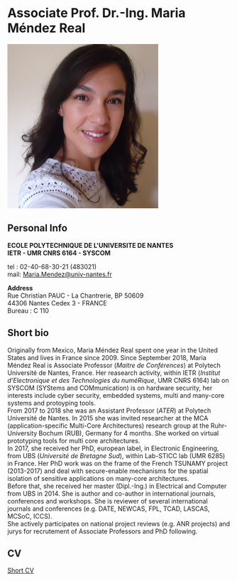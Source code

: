 Associate Prof. Dr.-Ing. Maria Méndez Real
============

<img src="/my_picture.JPG" width="340" height="370" />    

Personal Info
-----

**ECOLE POLYTECHNIQUE DE L'UNIVERSITE DE NANTES**<br/>
**IETR - UMR CNRS 6164 - SYSCOM**

tel : 02-40-68-30-21 (483021)<br/>
mail: Maria.Mendez@univ-nantes.fr

**Address**<br/>
Rue Christian PAUC - La Chantrerie, BP 50609<br/>
44306 Nantes Cedex 3 - FRANCE<br/>
Bureau : C 110

Short bio
-------
Originally from Mexico, Maria Méndez Real spent one year in the United States and lives in France since 2009.
Since September 2018, Maria Méndez Real is Associate Professor (*Maitre de Conférences*) at Polytech Université de Nantes, France. Her reasearch activity, within IETR (*Institut d’Electronique et des Technologies du numéRique*, UMR CNRS 6164) lab on SYSCOM (SYStems and COMmunication) is on hardware security, her interests include cyber security, embedded systems, multi and many-core systems and protoyping tools.<br/>
From 2017 to 2018 she was an Assistant Professor (*ATER*) at Polytech Université de Nantes.
In 2015 she was invited researcher at the MCA (application-specific Multi-Core Architectures) research group at the Ruhr-University Bochum (RUB), Germany for 4 months. She worked on virtual prototyping tools for multi core architectures.<br/>
In 2017, she received her PhD, european label, in Electronic Engineering, from UBS (*Université de Bretagne Sud*), within Lab-STICC lab (UMR 6285) in France. Her PhD work was on the frame of the French TSUNAMY project (2013-2017) and deal with secure-enable mechanisms for the spatial isolation of sensitive applications on many-core architectures.<br/>
Before that, she received her master (Dipl.-Ing.) in Electrical and Computer from UBS in 2014. 
She is author and co-author in international journals, conferences and workshops. She is reviewer of several international journals and conferences (e.g. DATE, NEWCAS, FPL, TCAD, LASCAS, MCSoC, ICCS).<br/>
She actively participates on national project reviews (e.g. ANR projects) and jurys for recrutement of Associate Professors and PhD following.


CV
-------

[Short CV](/cv_2020_2pages.pdf)

